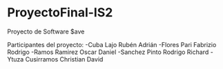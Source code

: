# ProyectoFinal-IS2

Proyecto de Software $ave

Participantes del proyecto:
-Cuba Lajo Rubén Adrián
-Flores Pari Fabrizio Rodrigo
-Ramos Ramirez Oscar Daniel
-Sanchez Pinto Rodrigo Richard
-Ytuza Cusirramos Christian David
